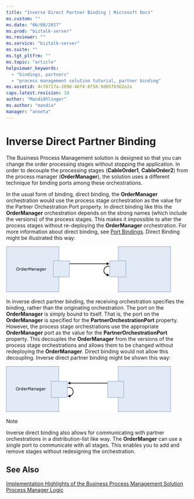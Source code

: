 ```yaml
---
title: "Inverse Direct Partner Binding | Microsoft Docs"
ms.custom: ""
ms.date: "06/08/2017"
ms.prod: "biztalk-server"
ms.reviewer: ""
ms.service: "biztalk-server"
ms.suite: ""
ms.tgt_pltfrm: ""
ms.topic: "article"
helpviewer_keywords: 
  - "bindings, partners"
  - "process management solution tutorial, partner binding"
ms.assetid: 4cf8717a-2098-46f4-8f58-9d05fb562e2a
caps.latest.revision: 10
author: "MandiOhlinger"
ms.author: "mandia"
manager: "anneta"
---
```

# Inverse Direct Partner Binding
The Business Process Management solution is designed so that you can change the order processing stages without stopping the application. In order to decouple the processing stages (**CableOrder1**, **CableOrder2**) from the process manager (**OrderManager**), the solution uses a different technique for binding ports among these orchestrations.  
  
 In the usual form of binding, direct binding, the **OrderManager** orchestration would use the process stage orchestration as the value for the Partner Orchestration Port property. In direct binding like this the **OrderManager** orchestration depends on the strong names (which include the versions) of the process stages. This makes it impossible to alter the process stages without re-deploying the **OrderManager** orchestration. For more information about direct binding, see [Port Bindings](../core/port-bindings.md). Direct Binding might be illustrated this way:  
  
 ![Diagram of Inverse Direct Partner Binding](../core/media/bpm-inverse-direct-binding.gif "BPM_Inverse_Direct_Binding")  
  
 In inverse direct partner binding, the receiving orchestration specifies the binding, rather than the originating orchestration. The port on the **OrderManager** is simply bound to itself. That is, the port on the **OrderManager** is specified for the **PartnerOrchestrationPort** property. However, the process stage orchestrations use the appropriate **OrderManager** port as the value for the **PartnerOrchestrationPort** property. This decouples the **OrderManager** from the versions of the process stage orchestrations and allows them to be changed without redeploying the **OrderManager**. Direct binding would not allow this decoupling. Inverse direct partner binding might be shown this way:  
  
 ![Diagram of Direct Binding](../core/media/bpm-direct-binding.gif "BPM_Direct_Binding")  
  
> [!NOTE]
>  Inverse direct binding also allows for communicating with partner orchestrations in a distribution-list like way. The **OrderManger** can use a single port to communicate with all stages. This enables you to add and remove stages without redesigning the orchestration.  
  
## See Also  
 [Implementation Highlights of the Business Process Management Solution](../core/implementation-highlights-of-the-business-process-management-solution.md)   
 [Process Manager Logic](../core/process-manager-logic.md)